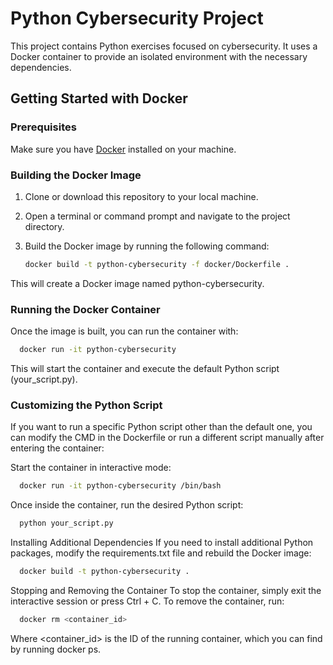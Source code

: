 # Python Cybersecurity Project

This project contains Python exercises focused on cybersecurity. It uses a Docker container to provide an isolated environment with the necessary dependencies.

## Getting Started with Docker

### Prerequisites

Make sure you have [Docker](https://www.docker.com/get-started) installed on your machine.

### Building the Docker Image

1. Clone or download this repository to your local machine.

2. Open a terminal or command prompt and navigate to the project directory.

3. Build the Docker image by running the following command:

   ```bash
   docker build -t python-cybersecurity -f docker/Dockerfile .
   ```
This will create a Docker image named python-cybersecurity.

### Running the Docker Container
Once the image is built, you can run the container with:

```bash
  docker run -it python-cybersecurity
```
This will start the container and execute the default Python script (your_script.py).

### Customizing the Python Script
If you want to run a specific Python script other than the default one, you can modify the CMD in the Dockerfile or run a different script manually after entering the container:

Start the container in interactive mode:

```bash
  docker run -it python-cybersecurity /bin/bash
```
Once inside the container, run the desired Python script:

```bash
  python your_script.py
```
Installing Additional Dependencies
If you need to install additional Python packages, modify the requirements.txt file and rebuild the Docker image:

```bash
  docker build -t python-cybersecurity .
```
Stopping and Removing the Container
To stop the container, simply exit the interactive session or press Ctrl + C. To remove the container, run:

```bash
  docker rm <container_id>
```
Where <container_id> is the ID of the running container, which you can find by running docker ps.
